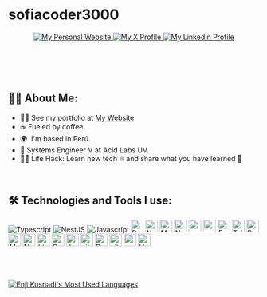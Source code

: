 # sofiacoder3000

<header>
  <div align="center">
    <a href="https://portfolio-jakeline-campos.vercel.app/">
      <img alt="My Personal Website" src="https://img.shields.io/static/v1?color=%237733ff&label=Website&message=sofiacoder3000&style=flat&logo=amp&logoColor=ffffff&labelColor=334155">
    </a>
    <a href="https://x.com/sofiacoder3000">
      <img alt="My X Profile" src="https://img.shields.io/static/v1?color=%237733ff&label=&style=flat&logo=x&message=@sofiacoder3000&logoColor=ffffff&labelColor=334155">
    </a>
    <a href="https://www.linkedin.com/in/sofiacoder3000/">
      <img alt="My LinkedIn Profile" src="https://img.shields.io/static/v1?color=%237733ff&label=LinkedIn&message=@sofiacoder3000&style=flat&logo=linkedin&logoColor=ffffff&labelColor=334155">
    </a>
  </div>
</header>

<br>

## 👩‍💻 About Me:

- 🙋‍♀️ See my portfolio at [My Website](https://portfolio-jakeline-campos.vercel.app/)
- ☕ Fueled by coffee.
- 🌍  I'm based in Perú.
- 💼 Systems Engineer V at Acid Labs UV.
- 👩‍💻 Life Hack: Learn new tech 🔥 and share what you have learned 🎉

<br>

## 🛠️ Technologies and Tools I use:

<p>

![Typescript](https://img.shields.io/badge/typescript-3178C6?style=for-the-badge&logo=typescript&logoColor=F7DF1E)
![NestJS](https://img.shields.io/badge/-NestJs-ea2845?style=for-the-badge&logo=nestjs&logoColor=white)
![Javascript](https://img.shields.io/badge/JavaScript-323330?style=for-the-badge&logo=javascript&logoColor=F7DF1E)
<img alt="React" src="https://img.shields.io/badge/React-20232A?style=for-the-badge&logo=react&logoColor=61DAFB" height="25px"/>
<img alt="NextJs" src="https://img.shields.io/badge/Next-black?style=for-the-badge&logo=next.js&logoColor=white" height="25px"/>
<img alt="MongoDB" src="https://img.shields.io/badge/-MongoDB-13aa52?style=flat-square&logo=mongodb&logoColor=white"  height="25px"/>
<img alt="Nodejs" src="https://img.shields.io/badge/-Nodejs-43853d?style=flat-square&logo=Node.js&logoColor=white"  height="25px"/>
<img alt="npm" src="https://img.shields.io/badge/NPM-%23000000.svg?style=for-the-badge&logo=npm&logoColor=white" height="25px"/>
<img alt="redux" src="https://img.shields.io/badge/-Redux-764ABC?style=flat-square&logo=redux&logoColor=white" height="25px"/>
<img alt="Express" src="https://img.shields.io/badge/express.js-%23404d59.svg?style=for-the-badge&logo=express&logoColor=%2361DAFB" height="25px"/>
<img alt="Tailwidcss" src="https://img.shields.io/badge/Tailwind_CSS-38B2AC?style=for-the-badge&logo=tailwind-css&logoColor=white" height="25px"/>
<img alt="Bootstrap" src="https://img.shields.io/badge/Bootstrap-563D7C?style=for-the-badge&logo=bootstrap&logoColor=white" height="25px"/>
<img alt="Material UI" src="https://img.shields.io/badge/Material--UI-0081CB?style=for-the-badge&logo=material-ui&logoColor=white" height="25px"/>
<img alt="Markdown" src="https://img.shields.io/badge/Markdown-000000?style=for-the-badge&logo=markdown&logoColor=white"  height="25px"/>
<img alt="html5" src="https://img.shields.io/badge/HTML5-E34F26?style=for-the-badge&logo=html5&logoColor=white" height="25px"/>
<img alt="Css3" src="https://img.shields.io/badge/CSS3-1572B6?style=for-the-badge&logo=css3&logoColor=white" height="25px"/>
<img alt="Jquery" src="https://img.shields.io/badge/jquery-%230769AD.svg?style=for-the-badge&logo=jquery&logoColor=white" height="25px"/>
<img alt="git" src="https://img.shields.io/badge/-Git-F05032?style=flat-square&logo=git&logoColor=white" height="25px"/>
<img alt="Prettier" src="https://img.shields.io/badge/-Prettier-F7B93E?style=flat-square&logo=prettier&logoColor=white" height="25px"/>
<img alt="github actions" src="https://img.shields.io/badge/-Github_Actions-2088FF?style=flat-square&logo=github-actions&logoColor=white" height="25px"/>
<img alt="postman" src="https://img.shields.io/badge/-Postman-00C7B7?style=flat-square&logo=postman&logoColor=white" height="25px"/>
<img alt="Heroku" src="https://img.shields.io/badge/-Heroku-430098?style=flat-square&logo=heroku&logoColor=white" height="25px"/>

</p>

<br>
<br>
</div>
 <div>
    <br>
    <a href="https://github.com/sofiacoder3000?tab=repositories&q=&type=&language=&sort=stargazers">
        <picture>
          <source media="(prefers-color-scheme: dark)" srcset="https://github-readme-stats.vercel.app/api/top-langs/?layout=compact&username=sofiacoder3000&show_icons=true&title_color=c4b5fd&icon_color=475569&bg_color=90,0f172a,1e293b&text_color=cbd5e1&border_color=1e293b&text_bold=false&count_private=true">
          <source media="(prefers-color-scheme: light)" srcset="https://github-readme-stats.vercel.app/api/top-langs/?layout=compact&username=sofiacoder3000&count_private=true" />
          <img alt="Enji Kusnadi's Most Used Languages" src="https://github-readme-stats.vercel.app/api/top-langs/?layout=compact&username=sofiacoder3000&show_icons=true&title_color=c4b5fd&icon_color=475569&bg_color=90,0f172a,1e293b&text_color=cbd5e1&border_color=1e293b&text_bold=false&count_private=true" />
        </picture>
    </a>
</div>
